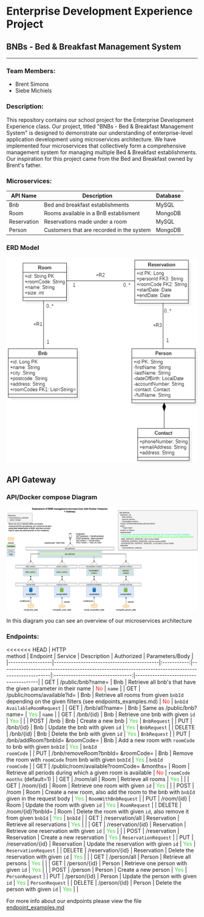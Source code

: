 # Enterprise Development Experience Project

## BNBs - Bed & Breakfast Management System

---

### Team Members:

- Brent Simons
- Siebe Michiels

### Description:

This repository contains our school project for the Enterprise Development Experience class. Our project, titled "BNBs - Bed & Breakfast Management System" is designed to demonstrate our understanding of enterprise-level application development using microservices architecture. We have implemented four microservices that collectively form a comprehensive management system for managing multiple Bed & Breakfast establishments. Our inspiration for this project came from the Bed and Breakfast owned by Brent's father.

### Microservices:

| API Name    | Description                               | Database |
|-------------|-------------------------------------------|----------|
| Bnb         | Bed and breakfast establishments          | MySQL    |
| Room        | Rooms available in a BnB establisment     | MongoDB  |
| Reservation | Reservations made under a room            | MySQL    |
| Person      | Customers that are recorded in the system | MongoDB  |

### ERD Model

![Our Entity Relationship Diagram](./erd.png)

## API Gateway

### API/Docker compose Diagram

![draw.io diagram of our Microservices Architecture](./APIDiagram.drawio.png)

In this diagram you can see an overview of our microservices architecture

### Endpoints:

<<<<<<< HEAD
| HTTP <br> method | Endpoint                                  |   Service   | Description                                                                                      |            Authorized            | Parameters/Body                      |
|------------------|-------------------------------------------|:-----------:|--------------------------------------------------------------------------------------------------|:--------------------------------:|--------------------------------------|
| GET              | /public/bnb?name=                         |     Bnb     | Retrieve all bnb's that have the given parameter in their name                                   | <font color="#ff1a1a">No</font>  | `name`                               |
| GET              | /public/rooms/available?id=               |     Bnb     | Retrieve all rooms from given `bnbId` depending on the given filters (see endpoints_examples.md) | <font color="#ff1a1a">No</font>  | `bnbId` <br> `AvailableRoomRequest`  |
| GET              | /bnb/all?name=                            |     Bnb     | Same as /public/bnb?name=                                                                        | <font color="#47d147">Yes</font> | `name`                               |
| GET              | /bnb/{id}                                 |     Bnb     | Retrieve one  bnb with given `id`                                                                | <font color="#47d147">Yes</font> |                                      |
| POST             | /bnb                                      |     Bnb     | Create a new bnb                                                                                 | <font color="#47d147">Yes</font> | `BnbRequest`                         |
| PUT              | /bnb/{id}                                 |     Bnb     | Update the bnb with given `id`                                                                   | <font color="#47d147">Yes</font> | `BnbRequest`                         |
| DELETE           | /bnb/{id}                                 |     Bnb     | Delete the bnb with given `id`                                                                   | <font color="#47d147">Yes</font> | `BnbRequest`                         |
| PUT              | /bnb/addRoom?bnbId= &roomCode=            |     Bnb     | Add a new room with `roomCode` to bnb with given `bnbId`                                         | <font color="#47d147">Yes</font> | `bnbId` <br> `roomCode`              |
| PUT              | /bnb/removeRoom?bnbId= &roomCode=         |     Bnb     | Remove the room with `roomCode` from bnb with given `bnbId`                                      | <font color="#47d147">Yes</font> | `bnbId` <br> `roomCode`              |
| GET              | /public/room/available?roomCode= &months= |    Room     | Retrieve all periods during which a given room is available                                      | <font color="#ff1a1a">No</font>  | `roomCode` <br> `months` (default=1) |
| GET              | /room/all                                 |    Room     | Retrieve all rooms                                                                               | <font color="#47d147">Yes</font> |                                      |
| GET              | /room/{id}                                |    Room     | Retrieve one room with given `id`                                                                | <font color="#47d147">Yes</font> |                                      |
| POST             | /room                                     |    Room     | Create a new room, also add the room to the bnb with `bnbId` given in the request body           | <font color="#47d147">Yes</font> | `RoomWithBnbRequest`                 |
| PUT              | /room/{id}                                |    Room     | Update the room with given `id`                                                                  | <font color="#47d147">Yes</font> | `RoomRequest`                        |
| DELETE           | /room/{id}?bnbId=                         |    Room     | Delete the room with given `id`, also remove it from given `bnbId`                               | <font color="#47d147">Yes</font> | `bnbId`                              |
| GET              | /reservation/all                          | Reservation | Retrieve all reservations                                                                        | <font color="#47d147">Yes</font> |                                      |
| GET              | /reservation/{id}                         | Reservation | Retrieve one reservation with given `id`                                                         | <font color="#47d147">Yes</font> |                                      |
| POST             | /reservation                              | Reservation | Create a new reservation                                                                         | <font color="#47d147">Yes</font> | `ReservationRequest`                 |
| PUT              | /reservation/{id}                         | Reservation | Update the reservation with given `id`                                                           | <font color="#47d147">Yes</font> | `ReservationRequest`                 |
| DELETE           | /reservation/{id}                         | Reservation | Delete the reservation with given `id`                                                           | <font color="#47d147">Yes</font> |                                      |
| GET              | /person/all                               |   Person    | Retrieve all persons                                                                             | <font color="#47d147">Yes</font> |                                      |
| GET              | /person/{id}                              |   Person    | Retrieve one person with given `id`                                                              | <font color="#47d147">Yes</font> |                                      |
| POST             | /person                                   |   Person    | Create a new person                                                                              | <font color="#47d147">Yes</font> | `PersonRequest`                      |
| PUT              | /person/{id}                              |   Person    | Update the person with given `id`                                                                | <font color="#47d147">Yes</font> | `PersonRequest`                      |
| DELETE           | /person/{id}                              |   Person    | Delete the person with given `id`                                                                | <font color="#47d147">Yes</font> |                                      |


For more info about our endpoints please view the file [endpoint_examples.md](endpoint_examples.md)


